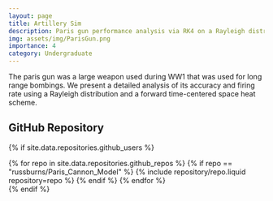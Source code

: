 ```yaml
---
layout: page
title: Artillery Sim
description: Paris gun performance analysis via RK4 on a Rayleigh distribution + FCTS heat scheme
img: assets/img/ParisGun.png
importance: 4
category: Undergraduate
---
```

The paris gun was a large weapon used during WW1 that was used for long range bombings. We present a detailed analysis of its accuracy and firing rate using a Rayleigh distribution and a forward time-centered space heat scheme.

## GitHub Repository

{% if site.data.repositories.github_users %}

<div class="repositories d-flex flex-wrap flex-md-row flex-column justify-content-between align-items-center">
  {% for repo in site.data.repositories.github_repos %}
    {% if repo == "russburns/Paris_Cannon_Model" %}
      {% include repository/repo.liquid repository=repo %}
    {% endif %}
  {% endfor %}
</div>
{% endif %}